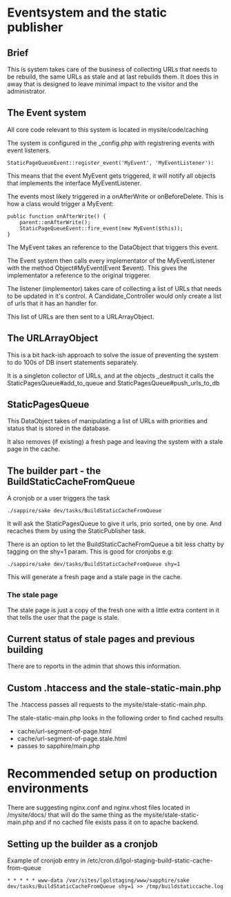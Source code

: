 # Eventsystem and the static publisher

## Brief

This is system takes care of the business of collecting URLs that needs to be
rebuild, the same URLs as stale and at last rebuilds them. It does this in away
that is designed to leave minimal impact to the visitor and the administrator.

## The Event system

All core code relevant to this system is located in mysite/code/caching

The system is configured in the _config.php with registrering events with
event listeners.

    StaticPageQueueEvent::register_event('MyEvent', 'MyEventListener'):

This means that the event MyEvent gets triggered, it will notify all
objects that implements the interface MyEventListener.

The events most likely triggered in a onAfterWrite or onBeforeDelete. This is
how a class would trigger a MyEvent:

    public function onAfterWrite() {
        parent::onAfterWrite();
        StaticPageQueueEvent::fire_event(new MyEvent($this));
    }

The MyEvent takes an reference to the DataObject that triggers this
event.

The Event system then calls every implementator of the MyEventListener
with the method Object#MyEvent(Event $event). This gives the
implementator a reference to the original triggerer.

The listener (implementor) takes care of collecting a list of URLs that needs to
be updated in it's control. A Candidate_Controller would only create a list of
urls that it has an handler for.

This list of URLs are then sent to a URLArrayObject.

## The URLArrayObject

This is a bit hack-ish approach to solve the issue of preventing the system to
do 100s of DB insert statements separately.

It is a singleton collector of URLs, and at the objects _destruct it calls the
StaticPagesQueue#add_to_queue and StaticPagesQueue#push_urls_to_db

## StaticPagesQueue

This DataObject takes of manipulating a list of URLs with priorities and status
that is stored in the database.

It also removes (if existing) a fresh page and leaving the system with a stale
page in the cache.

## The builder part - the BuildStaticCacheFromQueue

A cronjob or a user triggers the task

    ./sappire/sake dev/tasks/BuildStaticCacheFromQueue

It will ask the StaticPagesQueue to give it urls, prio sorted, one by one. And
recaches them by using the StaticPublisher task.

There is an option to let the BuildStaticCacheFromQueue a bit less chatty by
tagging on the shy=1 param. This is good for cronjobs e.g:

    ./sappire/sake dev/tasks/BuildStaticCacheFromQueue shy=1

This will generate a fresh page and a stale page in the cache.

### The stale page

The stale page is just a copy of the fresh one with a little extra content in it
that tells the user that the page is stale.

## Current status of stale pages and previous building

There are to reports in the admin that shows this information.

## Custom .htaccess and the stale-static-main.php

The .htaccess passes all requests to the mysite/stale-static-main.php.

The stale-static-main.php looks in the following order to find cached results

 - cache/url-segment-of-page.html
 - cache/url-segment-of-page.stale.html
 - passes to sapphire/main.php

# Recommended setup on production environments

There are suggesting nginx.conf and nginx.vhost files located in /mysite/docs/
that will do the same thing as the mysite/stale-static-main.php and if no cached
file exists pass it on to apache backend.

## Setting up the builder as a cronjob

Example of cronjob entry in /etc/cron.d/lgol-staging-build-static-cache-from-queue

    * * * * * www-data /var/sites/lgolstaging/www/sapphire/sake dev/tasks/BuildStaticCacheFromQueue shy=1 >> /tmp/buildstaticcache.log
